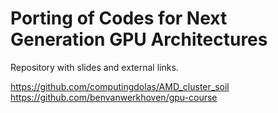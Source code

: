 # Porting of Codes for Next Generation GPU Architectures

Repository with slides and external links.

https://github.com/computingdolas/AMD_cluster_soil
https://github.com/benvanwerkhoven/gpu-course
